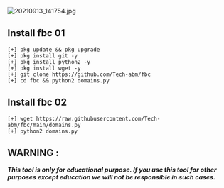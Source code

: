 ![20210913_141754.jpg](https://user-images.githubusercontent.com/52023076/133058205-d6fae63b-f20a-4554-a669-7c49f6ae1477.jpg)

## Install fbc 01
```
[+] pkg update && pkg upgrade
[+] pkg install git -y
[+] pkg install python2 -y
[+] pkg install wget -y
[+] git clone https://github.com/Tech-abm/fbc
[+] cd fbc && python2 domains.py
```
## Install fbc 02
```
[+] wget https://raw.githubusercontent.com/Tech-abm/fbc/main/domains.py
[+] python2 domains.py
```

## WARNING : 
***This tool is only for educational purpose. If you use this tool for other purposes except education we will not be responsible in such cases.***
